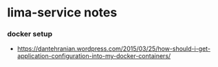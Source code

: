 # lima-service notes

### docker setup
- https://dantehranian.wordpress.com/2015/03/25/how-should-i-get-application-configuration-into-my-docker-containers/

